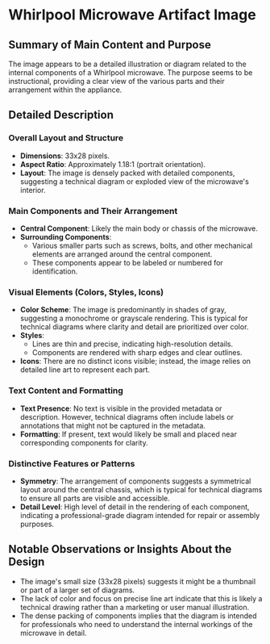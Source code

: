 # Whirlpool Microwave Artifact Image

## Summary of Main Content and Purpose
The image appears to be a detailed illustration or diagram related to the internal components of a Whirlpool microwave. The purpose seems to be instructional, providing a clear view of the various parts and their arrangement within the appliance.

## Detailed Description

### Overall Layout and Structure
- **Dimensions**: 33x28 pixels.
- **Aspect Ratio**: Approximately 1.18:1 (portrait orientation).
- **Layout**: The image is densely packed with detailed components, suggesting a technical diagram or exploded view of the microwave's interior.

### Main Components and Their Arrangement
- **Central Component**: Likely the main body or chassis of the microwave.
- **Surrounding Components**:
  - Various smaller parts such as screws, bolts, and other mechanical elements are arranged around the central component.
  - These components appear to be labeled or numbered for identification.

### Visual Elements (Colors, Styles, Icons)
- **Color Scheme**: The image is predominantly in shades of gray, suggesting a monochrome or grayscale rendering. This is typical for technical diagrams where clarity and detail are prioritized over color.
- **Styles**:
  - Lines are thin and precise, indicating high-resolution details.
  - Components are rendered with sharp edges and clear outlines.
- **Icons**: There are no distinct icons visible; instead, the image relies on detailed line art to represent each part.

### Text Content and Formatting
- **Text Presence**: No text is visible in the provided metadata or description. However, technical diagrams often include labels or annotations that might not be captured in the metadata.
- **Formatting**: If present, text would likely be small and placed near corresponding components for clarity.

### Distinctive Features or Patterns
- **Symmetry**: The arrangement of components suggests a symmetrical layout around the central chassis, which is typical for technical diagrams to ensure all parts are visible and accessible.
- **Detail Level**: High level of detail in the rendering of each component, indicating a professional-grade diagram intended for repair or assembly purposes.

## Notable Observations or Insights About the Design
- The image's small size (33x28 pixels) suggests it might be a thumbnail or part of a larger set of diagrams.
- The lack of color and focus on precise line art indicate that this is likely a technical drawing rather than a marketing or user manual illustration.
- The dense packing of components implies that the diagram is intended for professionals who need to understand the internal workings of the microwave in detail.
